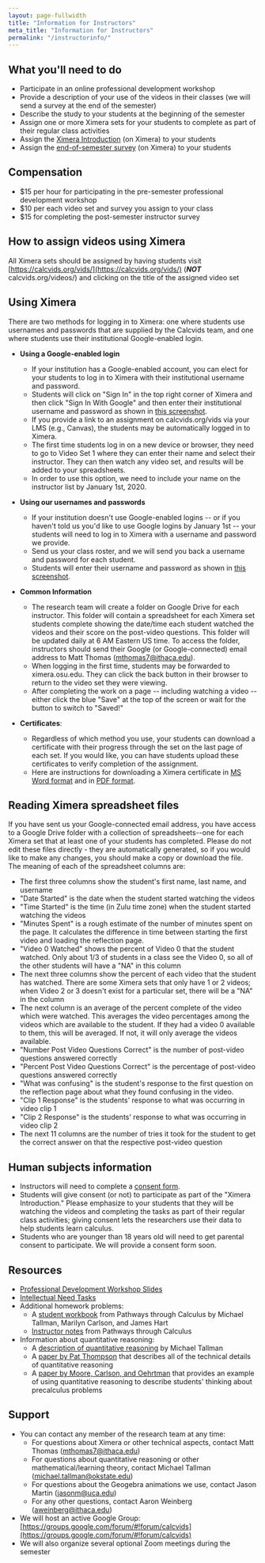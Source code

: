 ```yaml
---
layout: page-fullwidth
title: "Information for Instructors"
meta_title: "Information for Instructors"
permalink: "/instructorinfo/"
---
```


What you'll need to do
-----------------------
- Participate in an online professional development workshop
- Provide a description of your use of the videos in their classes (we will send a survey at the end of the semester)
- Describe the study to your students at the beginning of the semester
- Assign one or more Ximera sets for your students to complete as part of their regular class activities
- Assign the [Ximera Introduction](https://ximera.osu.edu/calcvids2019/intro/intro) (on Ximera) to your students
- Assign the [end-of-semester survey](https://ximera.osu.edu/calcvids2019/survey/survey) (on Ximera) to your students

Compensation
-----------------------
- $15 per hour for participating in the pre-semester professional development workshop
- $10 per each video set and survey you assign to your class
- $15 for completing the post-semester instructor survey


How to assign videos using Ximera
----------------------------------
All Ximera sets should be assigned by having students visit [https://calcvids.org/vids/](https://calcvids.org/vids/) (**_NOT_** calcvids.org/videos/) and clicking on the title of the assigned video set


Using Ximera
------------
   There are two methods for logging in to Ximera: one where students use usernames and passwords that are supplied by the Calcvids team, and one where students use their institutional Google-enabled login.

- **Using a Google-enabled login**
  - If your institution has a Google-enabled account, you can elect for your students to log in to Ximera with their institutional username and password.
  - Students will click on "Sign In" in the top right corner of Ximera and then click "Sign In With Google" and then enter their institutional username and password as shown in [this screenshot](Logging_in_to_Ximera_Google.png).
  - If you provide a link to an assignment on calcvids.org/vids via your LMS (e.g., Canvas), the students may be automatically logged in to Ximera.
  - The first time students log in on a new device or browser, they need to go to Video Set 1 where they can enter their name and select their instructor. They can then watch any video set, and results will be added to your spreadsheets.
  - In order to use this option, we need to include your name on the instructor list by January 1st, 2020.

- **Using our usernames and passwords**
  - If your institution doesn't use Google-enabled logins -- or if you haven't told us you'd like to use Google logins by January 1st -- your students will need to log in to Ximera with a username and password we provide.
  - Send us your class roster, and we will send you back a username and password for each student.
  - Students will enter their username and password as shown in [this screenshot](Logging_in_to_Ximera.png).

- **Common Information**
  - The research team will create a folder on Google Drive for each instructor. This folder will contain a spreadsheet for each Ximera set students complete showing the date/time each student watched the videos and their score on the post-video questions. This folder will be updated daily at 6 AM Eastern US time. To access the folder, instructors should send their Google (or Google-connected) email address to Matt Thomas (<mthomas7@ithaca.edu>).
  - When logging in the first time, students may be forwarded to ximera.osu.edu. They can click the back button in their browser to return to the video set they were viewing.
  - After completing the work on a page -- including watching a video -- either click the blue "Save" at the top of the screen or wait for the button to switch to "Saved!"

- **Certificates**:
  - Regardless of which method you use, your students can download a certificate with their progress through the set on the last page of each set. If you would like, you can have students upload these certificates to verify completion of the assignment.
  - Here are instructions for downloading a Ximera certificate in [MS Word format](Ximera_Certificate_Instructions.docx) and in [PDF format](Ximera_Certificate_Instructions.pdf).


Reading Ximera spreadsheet files
--------------------
If you have sent us your Google-connected email address, you have access to a Google Drive folder with a collection of spreadsheets--one for each Ximera set that at least one of your students has completed. Please do not edit these files directly - they are automatically generated, so if you would like to make any changes, you should make a copy or download the file. The meaning of each of the spreadsheet columns are:
 - The first three columns show the student's first name, last name, and username
- "Date Started" is the date when the student started watching the videos
- "Time Started" is the time (in Zulu time zone) when the student started watching the videos
- "Minutes Spent" is a rough estimate of the number of minutes spent on the page. It calculates the difference in time between starting the first video and loading the reflection page.
 - "Video 0 Watched" shows the percent of Video 0 that the student watched. Only about 1/3 of students in a class see the Video 0, so all of the other students will have a "NA" in this column
 - The next three columns show the percent of each video that the student has watched. There are some Ximera sets that only have 1 or 2 videos; when Video 2 or 3 doesn't exist for a particular set, there will be a "NA" in the column
- The next column is an average of the percent complete of the video which were watched. This averages the video percentages among the videos which are available to the student. If they had a video 0 available to them, this will be averaged. If not, it will only average the videos available.
- "Number Post Video Questions Correct" is the number of post-video questions answered correctly
- "Percent Post Video Questions Correct" is the percentage of post-video questions answered correctly
- "What was confusing" is the student's response to the first question on the reflection page about what they found confusing in the video.
- "Clip 1 Response" is the students' response to what was occurring in video clip 1
- "Clip 2 Response" is the students' response to what was occurring in video clip 2
- The next 11 columns are the number of tries it took for the student to get the correct answer on that the respective post-video question


Human subjects information
--------------------------
- Instructors will need to complete a [consent form](Instructor_Informed_Consent-Fillable.pdf).
- Students will give consent (or not) to participate as part of the "Ximera Introduction." Please emphasize to your students that they will be watching the videos and completing the tasks as part of their regular class activities; giving consent lets the researchers use their data to help students learn calculus.
- Students who are younger than 18 years old will need to get parental consent to participate. We will provide a consent form soon.


Resources
---------
- [Professional Development Workshop Slides](Professional_Development.pptx)
- [Intellectual Need Tasks](Intellectual_Need_Tasks.docx)
- Additional homework problems:
  - A [student workbook](Pathways_Calculus_Student.pdf) from Pathways through Calculus by Michael Tallman, Marilyn Carlson, and James Hart
  - [Instructor notes](Pathways_Calculus_Instructor.pdf) from Pathways through Calculus
- Information about quantitative reasoning:
  - A [description of quantitative reasoning](Quantitative_and_Covariational_Reasoning.pdf) by Michael Tallman
  - A [paper by Pat Thompson](http://bit.ly/18OpUu0) that describes all of the technical details of quantitative reasoning
  - A [paper by Moore, Carlson, and Oehrtman](http://sigmaa.maa.org/rume/crume2009/Moore1_LONG.pdf) that provides an example of using quantitative reasoning to describe students' thinking about precalculus problems


Support
-------
- You can contact any member of the research team at any time:
  - For questions about Ximera or other technical aspects, contact Matt Thomas (<mthomas7@ithaca.edu>)
  - For questions about quantitative reasoning or other mathematical/learning theory, contact Michael Tallman (<michael.tallman@okstate.edu>)
  - For questions about the Geogebra animations we use, contact Jason Martin (<jasonm@uca.edu>)
  - For any other questions, contact Aaron Weinberg (<aweinberg@ithaca.edu>)
- We will host an active Google Group: [https://groups.google.com/forum/#!forum/calcvids](https://groups.google.com/forum/#!forum/calcvids)
- We will also organize several optional Zoom meetings during the semester

